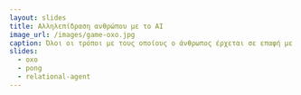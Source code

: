 ```yaml
---
layout: slides
title: Αλληλεπίδραση ανθρώπου με το AI
image_url: /images/game-oxo.jpg
caption: Όλοι οι τρόποι με τους οποίους ο άνθρωπος έρχεται σε επαφή με το AI και οι επιδράσεις που ασκεί σε αυτό αλλά και αυτές που του ασκούνται από αυτό. 
slides:
  - oxo
  - pong
  - relational-agent
---
```

